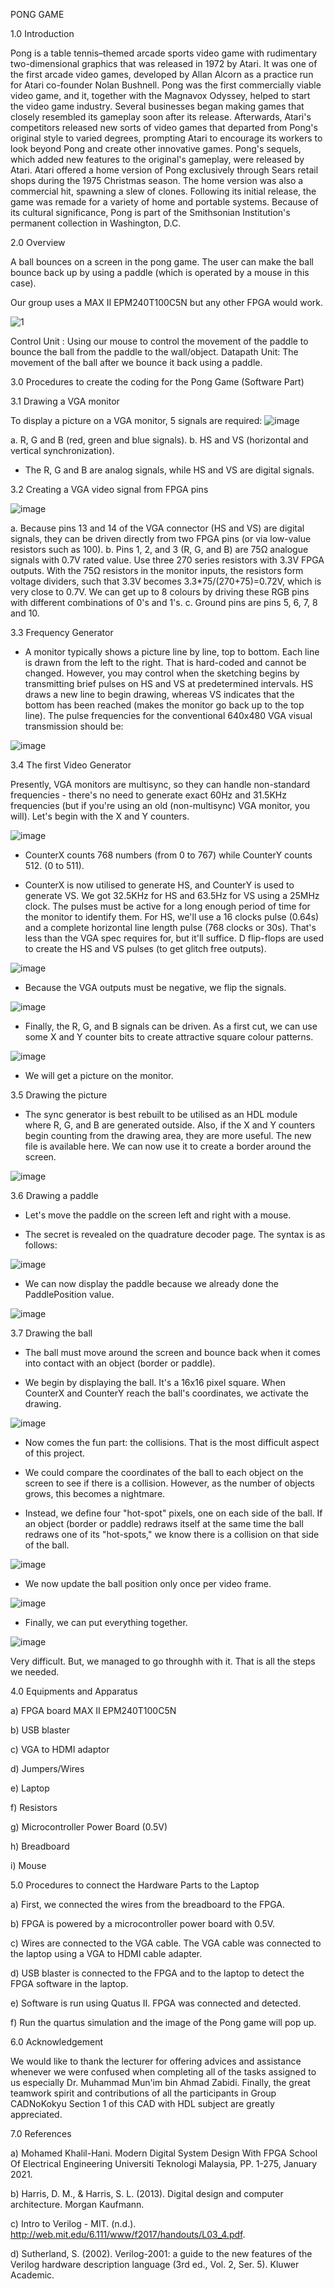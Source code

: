 PONG GAME

1.0 Introduction

  Pong is a table tennis–themed arcade sports video game with rudimentary two-dimensional graphics that was released in 1972 by Atari. It was one of the first arcade video games, developed by Allan Alcorn as a practice run for Atari co-founder Nolan Bushnell. Pong was the first commercially viable video game, and it, together with the Magnavox Odyssey, helped to start the video game industry. Several businesses began making games that closely resembled its gameplay soon after its release. Afterwards, Atari's competitors released new sorts of video games that departed from Pong's original style to varied degrees, prompting Atari to encourage its workers to look beyond Pong and create other innovative games. Pong's sequels, which added new features to the original's gameplay, were released by Atari. Atari offered a home version of Pong exclusively through Sears retail shops during the 1975 Christmas season. The home version was also a commercial hit, spawning a slew of clones. Following its initial release, the game was remade for a variety of home and portable systems. Because of its cultural significance, Pong is part of the Smithsonian Institution's permanent collection in Washington, D.C.



2.0 Overview

A ball bounces on a screen in the pong game. The user can make the ball bounce back up by using a paddle (which is operated by a mouse in this case).

Our group uses a MAX II EPM240T100C5N but any other FPGA would work.

![1](https://user-images.githubusercontent.com/87557430/126026390-b7854876-8414-4f96-8cf6-e91dcebeafcc.JPG)

Control Unit : Using our mouse to control the movement of the paddle to bounce the ball from the paddle to the wall/object.
Datapath Unit: The movement of the ball after we bounce it back using a paddle.



3.0 Procedures to create the coding for the Pong Game (Software Part)

3.1 Drawing a VGA monitor

To display a picture on a VGA monitor, 5 signals are required:
![image](https://user-images.githubusercontent.com/87557430/126026639-72b245b0-3f80-4c01-b012-45ac5e26a251.png)

a. R, G and B (red, green and blue signals).
b. HS and VS (horizontal and vertical synchronization).

- The R, G and B are analog signals, while HS and VS are digital signals.

3.2 Creating a VGA video signal from FPGA pins

![image](https://user-images.githubusercontent.com/87557430/126026682-61a73b14-ff35-4efd-929d-f9908bd141e6.png)

a. Because pins 13 and 14 of the VGA connector (HS and VS) are digital signals, they can be driven directly from two FPGA pins (or via low-value resistors such as 100).
b. Pins 1, 2, and 3 (R, G, and B) are 75Ω analogue signals with 0.7V rated value. Use three 270 series resistors with 3.3V FPGA outputs. With the 75Ω resistors in the monitor inputs, the resistors form voltage dividers, such that 3.3V becomes 3.3*75/(270+75)=0.72V, which is very close to 0.7V. We can get up to 8 colours by driving these RGB pins with different combinations of 0's and 1's.
c. Ground pins are pins 5, 6, 7, 8 and 10.


3.3 Frequency Generator

- A monitor typically shows a picture line by line, top to bottom. Each line is drawn from the left to the right. That is hard-coded and cannot be changed. However, you may control when the sketching begins by transmitting brief pulses on HS and VS at predetermined intervals. HS draws a new line to begin drawing, whereas VS indicates that the bottom has been reached (makes the monitor go back up to the top line). The pulse frequencies for the conventional 640x480 VGA visual transmission should be:

![image](https://user-images.githubusercontent.com/87557430/126026887-94c28f29-d611-411c-8ba8-f197cabb9e1a.png)


3.4 The first Video Generator

Presently, VGA monitors are multisync, so they can handle non-standard frequencies - there's no need to generate exact 60Hz and 31.5KHz frequencies (but if you're using an old (non-multisync) VGA monitor, you will). Let's begin with the X and Y counters.

![image](https://user-images.githubusercontent.com/87557430/126027034-6a3562ee-6c84-4faf-867d-bbab1e7c3887.png)

- CounterX counts 768 numbers (from 0 to 767) while CounterY counts 512. (0 to 511). 

- CounterX is now utilised to generate HS, and CounterY is used to generate VS. We got 32.5KHz for HS and 63.5Hz for VS using a 25MHz clock. The pulses must be active for a long enough period of time for the monitor to identify them. For HS, we'll use a 16 clocks pulse (0.64s) and a complete horizontal line length pulse (768 clocks or 30s). That's less than the VGA spec requires for, but it'll suffice. D flip-flops are used to create the HS and VS pulses (to get glitch free outputs).

![image](https://user-images.githubusercontent.com/87557430/126027012-65967a1e-4123-4f71-ae4d-9c815dfa27ec.png)


- Because the VGA outputs must be negative, we flip the signals.

![image](https://user-images.githubusercontent.com/87557430/126027055-70d2f625-eeac-49be-9400-e74d243c309b.png)

- Finally, the R, G, and B signals can be driven. As a first cut, we can use some X and Y counter bits to create attractive square colour patterns.

![image](https://user-images.githubusercontent.com/87557430/126027115-33460194-fc3b-495a-bde5-77a4e52b81f8.png)

- We will get a picture on the monitor.

3.5 Drawing the picture

- The sync generator is best rebuilt to be utilised as an HDL module where R, G, and B are generated outside. Also, if the X and Y counters begin counting from the drawing area, they are more useful. The new file is available here. 
We can now use it to create a border around the screen.

![image](https://user-images.githubusercontent.com/87557430/126027300-a3284276-b524-4a2b-beaf-5dd9335d618c.png)

3.6 Drawing a paddle

- Let's move the paddle on the screen left and right with a mouse.

- The secret is revealed on the quadrature decoder page. The syntax is as follows:

![image](https://user-images.githubusercontent.com/87557430/126027924-9209e065-8da8-4aae-9f47-962d19bccf46.png)


- We can now display the paddle because we already done the PaddlePosition value.

![image](https://user-images.githubusercontent.com/87557430/126028008-a7ca9f3f-f458-4f82-b61d-b306c33db007.png)


3.7 Drawing the ball

- The ball must move around the screen and bounce back when it comes into contact with an object (border or paddle).

- We begin by displaying the ball. It's a 16x16 pixel square. When CounterX and CounterY reach the ball's coordinates, we activate the drawing.

![image](https://user-images.githubusercontent.com/87557430/126028045-2212f198-e59e-4732-891f-6e29f4afd4da.png)


- Now comes the fun part: the collisions. That is the most difficult aspect of this project.

- We could compare the coordinates of the ball to each object on the screen to see if there is a collision. However, as the number of objects grows, this becomes a nightmare.

- Instead, we define four "hot-spot" pixels, one on each side of the ball. If an object (border or paddle) redraws itself at the same time the ball redraws one of its "hot-spots," we know there is a collision on that side of the ball.

![image](https://user-images.githubusercontent.com/87557430/126028104-1b08dcba-ec5a-4190-a2e2-f1d9d99abe45.png)


- We now update the ball position only once per video frame.

![image](https://user-images.githubusercontent.com/87557430/126028117-147613c2-249a-41bc-aba2-540f0832b0f7.png)


- Finally, we can put everything together.

![image](https://user-images.githubusercontent.com/87557430/126028123-c55e5424-af38-48a4-b391-ab0b73f9e35d.png)


Very difficult. But, we managed to go throughh with it. That is all the steps we needed.


4.0 Equipments and Apparatus

a) FPGA board MAX II EPM240T100C5N

b) USB blaster

c) VGA to HDMI adaptor

d) Jumpers/Wires

e) Laptop

f) Resistors

g) Microcontroller Power Board (0.5V)

h) Breadboard

i) Mouse



5.0 Procedures to connect the Hardware Parts to the Laptop

a) First, we connected the wires from the breadboard to the FPGA.

b) FPGA is powered by a microcontroller power board with 0.5V.

c) Wires are connected to the VGA cable. The VGA cable was connected to the laptop using a VGA to HDMI cable adapter.

d) USB blaster is connected to the FPGA and to the laptop to detect the FPGA software in the laptop.

e) Software is run using Quatus II. FPGA was connected and detected. 

f) Run the quartus simulation and the image of the Pong game will pop up.

6.0 Acknowledgement

We would like to thank the lecturer for offering advices and assistance whenever we were confused when completing all of the tasks assigned to us especially Dr.  Muhammad Mun'im bin Ahmad Zabidi. Finally, the great teamwork spirit and contributions of all the participants in Group CADNoKokyu Section 1 of this CAD with HDL subject are greatly appreciated.



7.0 References

a) Mohamed Khalil-Hani. Modern Digital System Design With FPGA School Of Electrical Engineering Universiti Teknologi Malaysia, PP. 1-275, January 2021.

b) Harris, D. M., &amp; Harris, S. L. (2013). Digital design and computer architecture. Morgan Kaufmann. 

c) Intro to Verilog - MIT. (n.d.). http://web.mit.edu/6.111/www/f2017/handouts/L03_4.pdf. 

d) Sutherland, S. (2002). Verilog-2001: a guide to the new features of the Verilog hardware description language (3rd ed., Vol. 2, Ser. 5). Kluwer Academic. 










